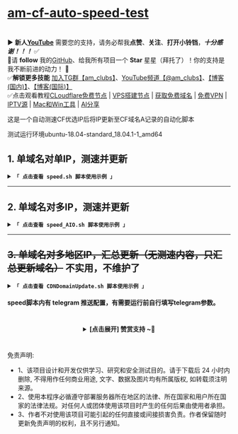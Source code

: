 # [am-cf-auto-speed-test](https://github.com/ansoncloud8/am-cf-auto-speed-test)

#
▶️ **新人[YouTube](https://youtube.com/@am_clubs?sub_confirmation=1)** 需要您的支持，请务必帮我**点赞**、**关注**、**打开小铃铛**，***十分感谢！！！*** ✅
</br>🎁请 **follow** 我的[GitHub](https://github.com/amclubs)、给我所有项目一个 **Star** 星星（拜托了）！你的支持是我不断前进的动力！ 💖
</br>✅**解锁更多技能** [加入TG群【am_clubs】](https://t.me/am_clubs)、[YouTube频道【@am_clubs】](https://youtube.com/@am_clubs?sub_confirmation=1)、[【博客(国内)】](https://amclubss.com)、[【博客(国际)】](https://amclubs.blogspot.com) 
</br>✅点击观看教程[CLoudflare免费节点](https://www.youtube.com/playlist?list=PLGVQi7TjHKXbrY0Pk8gm3T7m8MZ-InquF) | [VPS搭建节点](https://www.youtube.com/playlist?list=PLGVQi7TjHKXaVlrHP9Du61CaEThYCQaiY) | [获取免费域名](https://www.youtube.com/playlist?list=PLGVQi7TjHKXZGODTvB8DEervrmHANQ1AR) | [免费VPN](https://www.youtube.com/playlist?list=PLGVQi7TjHKXY7V2JF-ShRSVwGANlZULdk) | [IPTV源](https://www.youtube.com/playlist?list=PLGVQi7TjHKXbkozDYVsDRJhbnNaEOC76w) | [Mac和Win工具](https://www.youtube.com/playlist?list=PLGVQi7TjHKXYBWu65yP8E08HxAu9LbCWm) | [AI分享](https://www.youtube.com/playlist?list=PLGVQi7TjHKXaodkM-mS-2Nwggwc5wRjqY)

这是一个自动测速CF优选IP后将IP更新至CF域名A记录的自动化脚本

测试运行环境ubuntu-18.04-standard_18.04.1-1_amd64

## 1. 单域名对单IP，测速并更新
<details>
<summary><code><strong>「 点击查看 speed.sh 脚本使用示例 」</strong></code></summary>
一键脚本
 
``` bash
$ wget -N -P cs https://raw.githubusercontent.com/ansoncloud8/am-cf-auto-speed-test/main/speed.sh && cd cs && chmod +x speed.sh 
$ sh speed.sh [测速国家代码] [端口] [域名数量] [主域名] [CloudFlare账户邮箱] [CloudFlare账户key] [自定义测速地址]
```
| 参数名| 中文解释| 一键脚本参数必填项 | 备注(注意!参数必须按顺序填写)  |
|--------------------------|----------------|-----------------|-----------------|
| area_GEC |测速国家代码 |√ | hk、sg、kr、jp、us等常用国家代码，默认hk |
| port |端口  | √ | 443、2053、2083、2087、2096、8443，默认443 |
| record_count |域名数量 | √ | 默认4 |
| zone_name |主域名 | √ | 默认xxxx.com |
| auth_email | CloudFlare账户邮箱 | √ | 默认xxxx@gmail.com |
| auth_key |CloudFlare账户key | √ | 默认xxxxxxxxxxxxxxx |
| speedurl |自定义测速地址 | × | 默认https://vipcs.cloudflarest.link |

## 事前准备
~~运行前先去CloudFlare创建4条A记录,A记录IP随意即可~~ 直接运行即可
```
默认 香港地区,端口443,数量4
hk-443-1.xxxx.com
hk-443-2.xxxx.com
hk-443-3.xxxx.com
hk-443-4.xxxx.com

如需自定义地区端口数量可自行调整
[测速国家代码]-[端口]-[域名数量].[主域名]

例如:
脚本命令:
sh speed.sh kr
对应创建域名
kr-443-1.xxxx.com
kr-443-2.xxxx.com
kr-443-3.xxxx.com
kr-443-4.xxxx.com

脚本命令:
sh speed.sh jp 8443
对应创建域名
jp-8443-1.xxxx.com
jp-8443-1.xxxx.com
jp-8443-1.xxxx.com
jp-8443-1.xxxx.com

脚本命令:
sh speed.sh jp 2096 2 google.com
对应创建域名
jp-2096-1.google.com
jp-2096-2.google.com

```

## 手动运行:
先修改speed.sh脚本内`auth_email`、`auth_key`、`zone_name`的值
```
auth_email="xxxx@gmail.com"  #你的CloudFlare注册账户邮箱 *必填
auth_key="xxxxxxxxxxxxxxx"   #你的CloudFlare账户key,位置在域名概述页面点击右下角获取api key。*必填
zone_name="xxxx.com"         #你的主域名 *必填
```

修改后运行以下命令即可
``` bash
sh speed.sh                       #测速默认香港地区,默认端口443,默认数量4,修改域名为默认    hk-443-[1~4].xxxx.com
sh speed.sh kr                    #测速韩国地区,默认端口443,默认数量4,修改域名为默认        kr-443-[1~4].xxxx.com
sh speed.sh jp 8443               #测速日本地区,自定义端口8443,默认数量4,修改域名为默认     jp-8443-[1~4].xxxx.com
sh speed.sh jp 2096 2 google.com  #测速日本地区,自定义端口2096,自定义数量2,修改自定义域名为 jp-2096-[1~2].google.com
```

## 定时任务:
先修改speed.sh脚本内`auth_email`、`auth_key`、`zone_name`的值
```
auth_email="xxxx@gmail.com"  #你的CloudFlare注册账户邮箱 *必填
auth_key="xxxxxxxxxxxxxxx"   #你的CloudFlare账户key,位置在域名概述页面点击右下角获取api key。*必填
zone_name="xxxx.com"         #你的主域名 *必填
```
| 参数名| 中文解释| 修改`auth_email`、`auth_key`、`zone_name`值之后的必填项 | 备注(注意!参数必须按顺序填写)  |
|--------------------------|----------------|-----------------|-----------------|
| area_GEC |测速国家代码 |× | hk、sg、kr、jp、us等常用国家代码，默认hk |
| port |端口  | × | 443、2053、2083、2087、2096、8443，默认443 |
| record_count |域名数量 | × | 默认4 |
| zone_name |主域名 | × | 默认xxxx.com |
| auth_email | CloudFlare账户邮箱 | × | 默认xxxx@gmail.com |
| auth_key |CloudFlare账户key | × | 默认xxxxxxxxxxxxxxx |
| speedurl |自定义测速地址 | × | 默认https://vipcs.cloudflarest.link |

默认测速端口是443,默认测速域名数量为4
``` bash
cd /root/cs && chmod +x speed.sh && sh speed.sh hk                    #测速香港地区,默认端口443,默认数量4,修改域名为默认        hk-443-[1~4].xxxx.com
cd /root/cs && chmod +x speed.sh && sh speed.sh kr                    #测速韩国地区,默认端口443,默认数量4,修改域名为默认        kr-443-[1~4].xxxx.com
cd /root/cs && chmod +x speed.sh && sh speed.sh jp 8443               #测速日本地区,自定义端口8443,默认数量4,修改域名为默认     jp-8443-[1~4].xxxx.com
cd /root/cs && chmod +x speed.sh && sh speed.sh jp 2096 2 google.com  #测速日本地区,自定义端口2096,自定义数量2,修改自定义域名为 jp-2096-[1~2].google.com
```

## 文件结构
运行脚本后会自动下载所需文件,所以推荐将脚本放在单独目录下运行
```
cs
 ├─ speed.sh        #脚本本体
 ├─ CloudflareST    #CloudflareST测速程序
 ├─ ip              #测速地区ip库
 │   ├─ HK-443.txt
 │   ├─ JP-443.txt
 │  ...
 │   └─ US-443.txt
 ├─ log             #测速结果
 │   ├─ HK-443.csv
 │   ├─ JP-443.csv
 │  ...
 │   └─ US-443.csv
 ├─ temp            #整理IP库的临时文件夹
 │   ├─ 132203-1-443.txt
 │  ...
 │   └─ hello-earth-ip.txt
 ├─ ip-443.txt      #指定端口的完整不分区IP库
...
 └─ ip-8443.txt
```
</details>

****

## 2. 单域名对多IP，测速并更新
<details>
<summary><code><strong>「 点击查看 speed_AIO.sh 脚本使用示例 」</strong></code></summary>
一键脚本
 
``` bash
$ wget -N -P cs https://raw.githubusercontent.com/ansoncloud8/am-cf-auto-speed-test/main/speed_AIO.sh && cd cs && chmod +x speed_AIO.sh 
$ sh speed_AIO.sh [测速国家代码] [端口] [IP数量] [主域名] [CloudFlare账户邮箱] [CloudFlare账户key] [自定义测速地址]
```
| 参数名| 中文解释| 一键脚本参数必填项 | 备注(注意!参数必须按顺序填写)  |
|--------------------------|----------------|-----------------|-----------------|
| area_GEC |测速国家代码 |√ | hk、sg、kr、jp、us等常用国家代码，默认hk |
| port |端口  | √ | 443、2053、2083、2087、2096、8443，默认443 |
| ips |域名数量 | √ | 默认4 |
| zone_name |主域名 | √ | 默认xxxx.com |
| auth_email | CloudFlare账户邮箱 | √ | 默认xxxx@gmail.com |
| auth_key |CloudFlare账户key | √ | 默认xxxxxxxxxxxxxxx |
| speedurl |自定义测速地址 | × | 默认https://vipcs.cloudflarest.link |

## 事前准备
~~运行前先去CloudFlare创建对应测速域名的A记录，A记录IP随意即可~~

~~**注意：您想获取多少IP数量就对应创建多少A记录，如使用默认443端口,则二级域名后可不带端口**~~

## 手动运行:
先修改speed.sh脚本内`auth_email`、`auth_key`、`zone_name`的值
```
auth_email="xxxx@gmail.com"  #你的CloudFlare注册账户邮箱 *必填
auth_key="xxxxxxxxxxxxxxx"   #你的CloudFlare账户key,位置在域名概述页面点击右下角获取api key。*必填
zone_name="xxxx.com"         #你的主域名 *必填
```

修改后运行以下命令即可
``` bash
sh speed_AIO.sh                       #测速默认香港地区,默认端口443,修改域名为默认    hk.xxxx.com
sh speed_AIO.sh kr                    #测速韩国地区,默认端口443,修改域名为默认        kr.xxxx.com
sh speed_AIO.sh jp 8443 6             #测速日本地区,自定义端口8443,修改域名为默认     jp-8443.xxxx.com 6条IP记录
sh speed_AIO.sh jp 2096 8 google.com  #测速日本地区,自定义端口2096,修改自定义域名为     jp-2096.google.com 8条IP记录
```

## 定时任务:
先修改speed.sh脚本内`auth_email`、`auth_key`、`zone_name`的值
```
auth_email="xxxx@gmail.com"  #你的CloudFlare注册账户邮箱 *必填
auth_key="xxxxxxxxxxxxxxx"   #你的CloudFlare账户key,位置在域名概述页面点击右下角获取api key。*必填
zone_name="xxxx.com"         #你的主域名 *必填
```
| 参数名| 中文解释| 修改`auth_email`、`auth_key`、`zone_name`值之后的必填项 | 备注(注意!参数必须按顺序填写)  |
|--------------------------|----------------|-----------------|-----------------|
| area_GEC |测速国家代码 |× | hk、sg、kr、jp、us等常用国家代码，默认hk |
| port |端口  | × | 443、2053、2083、2087、2096、8443，默认443 |
| ips |域名数量 | × | 默认4 |
| zone_name |主域名 | × | 默认xxxx.com |
| auth_email | CloudFlare账户邮箱 | × | 默认xxxx@gmail.com |
| auth_key |CloudFlare账户key | × | 默认xxxxxxxxxxxxxxx |
| speedurl |自定义测速地址 | × | 默认https://vipcs.cloudflarest.link |

默认测速端口是443,默认测速域名数量为4
``` bash
cd /root/cs && chmod +x speed_AIO.sh && sh speed_AIO.sh hk                    #测速香港地区,默认端口443,修改域名为默认        hk.xxxx.com
cd /root/cs && chmod +x speed_AIO.sh && sh speed_AIO.sh kr                    #测速韩国地区,默认端口443,修改域名为默认        kr.xxxx.com
cd /root/cs && chmod +x speed_AIO.sh && sh speed_AIO.sh jp 8443               #测速日本地区,自定义端口8443,,修改域名为默认     jp-8443.xxxx.com
cd /root/cs && chmod +x speed_AIO.sh && sh speed_AIO.sh jp 2096 6 google.com  #测速日本地区,自定义端口2096,修改自定义域名为      jp-2096.google.com
```

## 文件结构
运行脚本后会自动下载所需文件,所以推荐将脚本放在单独目录下运行
```
cs
 ├─ speed_AIO.sh        #脚本本体
 ├─ CloudflareST    #CloudflareST测速程序
 ├─ ip              #测速地区ip库
 │   ├─ HK-443.txt
 │   ├─ JP-443.txt
 │  ...
 │   └─ US-443.txt
 ├─ log             #测速结果
 │   ├─ HK-443.csv
 │   ├─ JP-443.csv
 │  ...
 │   └─ US-443.csv
 ├─ temp            #整理IP库的临时文件夹
 │   ├─ 132203-1-443.txt
 │  ...
 │   └─ hello-earth-ip.txt
 ├─ ip-443.txt      #指定端口的完整不分区IP库
...
 └─ ip-8443.txt
```
</details>

****

## ~~3. 单域名对多地区IP，汇总更新（无测速内容，只汇总更新域名）~~ 不实用，不维护了
<details>
<summary><code><strong>「 点击查看 CDNDomainUpdate.sh 脚本使用示例 」</strong></code></summary>
一键脚本

**注意：CDNDomainUpdate.sh 脚本必须与 测速结果log文件夹同目录**

``` bash
$ wget -N -P cs https://raw.githubusercontent.com/ansoncloud8/am-cf-auto-speed-test/main/CDNDomainUpdate.sh && cd cs && chmod +x CDNDomainUpdate.sh
$ sh CDNDomainUpdate.sh [汇总二级域名] [主域名] [CloudFlare账户邮箱] [CloudFlare账户key] 
```
| 参数名| 中文解释| 一键脚本参数必填项 | 备注(注意!参数必须按顺序填写)  |
|--------------------------|----------------|-----------------|-----------------|
| record_name | 汇总二级域名 |√ | 默认cdn,如只更新特定地区可填写hk、sg、kr、jp、us等常用国家代码， |
| zone_name |主域名 | √ | 默认xxxx.com |
| auth_email | CloudFlare账户邮箱 | √ | 默认xxxx@gmail.com |
| auth_key |CloudFlare账户key | √ | 默认xxxxxxxxxxxxxxx |

## 事前准备
运行前先去CloudFlare创建对应测速域名的A记录，A记录IP随意即可

**注意：您想汇总多少IP数量就对应创建多少A记录**

```
默认 二级域名cdn，汇总逻辑，在测速记录文件夹每个地区443端口各提取1条IP更新，如IP不够域名数量会继续增加各个地区IP数量

如需自定义地区端口数量可自行调整，
[二级域名].[主域名]

例如:
脚本命令:
sh CDNDomainUpdate.sh
对应创建域名
cdn.xxxx.com 
cdn.xxxx.com 
cdn.xxxx.com 
cdn.xxxx.com 

脚本命令:
sh CDNDomainUpdate.sh sp
对应创建域名
sp.xxxx.com
sp.xxxx.com
sp.xxxx.com
sp.xxxx.com

脚本命令:
如只更新特定地区可填写hk、sg、kr、jp、us等常用国家代码
sh CDNDomainUpdate.sh hk
对应创建域名
hk.xxxx.com
hk.xxxx.com
hk.xxxx.com
hk.xxxx.com

脚本命令:
sh CDNDomainUpdate.sh jp google.com
对应创建域名
jp.google.com
jp.google.com

```

## 手动运行:
先修改speed.sh脚本内`auth_email`、`auth_key`、`zone_name`的值
```
auth_email="xxxx@gmail.com"  #你的CloudFlare注册账户邮箱 *必填
auth_key="xxxxxxxxxxxxxxx"   #你的CloudFlare账户key,位置在域名概述页面点击右下角获取api key。*必填
zone_name="xxxx.com"         #你的主域名 *必填
```

修改后运行以下命令即可
``` bash
sh CDNDomainUpdate.sh                 #更新汇总IP至默认域名       cdn.xxxx.com
sh CDNDomainUpdate.sh sp              #更新汇总IP至自定义域名     sp.xxxx.com
sh CDNDomainUpdate.sh hk              #更新香港地区IP至对应域名   hk.xxxx.com
sh CDNDomainUpdate.sh jp google.com   #更新日本地区IP至对应域名   jp.google.com
```

## 定时任务:
先修改speed.sh脚本内`auth_email`、`auth_key`、`zone_name`的值
```
auth_email="xxxx@gmail.com"  #你的CloudFlare注册账户邮箱 *必填
auth_key="xxxxxxxxxxxxxxx"   #你的CloudFlare账户key,位置在域名概述页面点击右下角获取api key。*必填
zone_name="xxxx.com"         #你的主域名 *必填
```
| 参数名| 中文解释| 修改`auth_email`、`auth_key`、`zone_name`值之后的必填项 | 备注(注意!参数必须按顺序填写)  |
|--------------------------|----------------|-----------------|-----------------|
| record_name | 汇总二级域名 |√ | 默认cdn,如只更新特定地区可填写hk、sg、kr、jp、us等常用国家代码， |
| zone_name | 主域名 | √ | 默认xxxx.com |
| auth_email | CloudFlare账户邮箱 | √ | 默认xxxx@gmail.com |
| auth_key |CloudFlare账户key | √ | 默认xxxxxxxxxxxxxxx |

默认测速端口是443,默认测速域名数量为4
``` bash
cd /root/cs && chmod +x CDNDomainUpdate.sh && sh CDNDomainUpdate.sh                 #更新汇总IP至默认域名       cdn.xxxx.com
cd /root/cs && chmod +x CDNDomainUpdate.sh && sh CDNDomainUpdate.sh sp              #更新汇总IP至自定义域名     sp.xxxx.com
cd /root/cs && chmod +x CDNDomainUpdate.sh && sh CDNDomainUpdate.sh hk              #更新香港地区IP至对应域名   hk.xxxx.com
cd /root/cs && chmod +x CDNDomainUpdate.sh && sh CDNDomainUpdate.sh jp google.com   #更新日本地区IP至对应域名   jp.google.com
```

## 文件结构
```
cs
 ├─ CDNDomainUpdate.sh        #脚本本体
 └─ log             #测速结果
     ├─ CDN.csv     #创建汇总IP结果
     ├─ HK-443.csv
     ├─ JP-443.csv
    ...
     └─ US-443.csv

```
</details>

#### speed脚本内有 telegram 推送配置，有需要运行前自行填写telegram参数。

# 
<center>
<details><summary><strong> [点击展开] 赞赏支持 ~🧧</strong></summary>
*我非常感谢您的赞赏和支持，它们将极大地激励我继续创新，持续产生有价值的工作。*

- **USDT-TRC20:** `TWTxUyay6QJN3K4fs4kvJTT8Zfa2mWTwDD`
- **TRX-TRC20:** `TWTxUyay6QJN3K4fs4kvJTT8Zfa2mWTwDD`

<div align="center"> 
  <img src="https://github.com/user-attachments/assets/e6cdc42a-6374-4722-b833-601738f72196" width="200"></br> 
  TRC10/TRC20扫码支付 
</div> 
</details>
</center>

 #
 免责声明:
 - 1、该项目设计和开发仅供学习、研究和安全测试目的。请于下载后 24 小时内删除, 不得用作任何商业用途, 文字、数据及图片均有所属版权, 如转载须注明来源。
 - 2、使用本程序必循遵守部署服务器所在地区的法律、所在国家和用户所在国家的法律法规。对任何人或团体使用该项目时产生的任何后果由使用者承担。
 - 3、作者不对使用该项目可能引起的任何直接或间接损害负责。作者保留随时更新免责声明的权利，且不另行通知。
 
